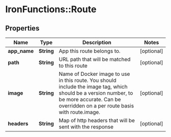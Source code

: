 # IronFunctions::Route

## Properties
Name | Type | Description | Notes
------------ | ------------- | ------------- | -------------
**app_name** | **String** | App this route belongs to. | [optional] 
**path** | **String** | URL path that will be matched to this route | [optional] 
**image** | **String** | Name of Docker image to use in this route. You should include the image tag, which should be a version number, to be more accurate. Can be overridden on a per route basis with route.image. | [optional] 
**headers** | **String** | Map of http headers that will be sent with the response | [optional] 


